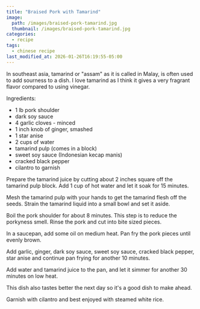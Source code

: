 ```yaml
---
title: "Braised Pork with Tamarind"
image: 
  path: /images/braised-pork-tamarind.jpg
  thumbnail: /images/braised-pork-tamarind.jpg
categories:
  - recipe
tags:
  - chinese recipe
last_modified_at: 2026-01-26T16:19:55-05:00
---
```


In southeast asia, tamarind or "assam" as it is called in Malay, is often used to add sourness to a dish. I love tamarind as I think it gives a very fragrant flavor compared to using vinegar.

Ingredients:
* 1 lb pork shoulder
* dark soy sauce
* 4 garlic cloves - minced
* 1 inch knob of ginger, smashed
* 1 star anise
* 2 cups of water
* tamarind pulp (comes in a block)
* sweet soy sauce (Indonesian kecap manis)
* cracked black pepper
* cilantro to garnish

Prepare the tamarind juice by cutting about 2 inches square off the tamarind pulp block. Add 1 cup of hot water and let it soak for 15 minutes. 

Mesh the tamarind pulp with your hands to get the tamarind flesh off the seeds. Strain the tamarind liquid into a small bowl and set it aside.

Boil the pork shoulder for about 8 minutes. This step is to reduce the porkyness smell. Rinse the pork and cut into bite sized pieces.

In a saucepan, add some oil on medium heat. Pan fry the pork pieces until evenly brown. 

Add garlic, ginger, dark soy sauce, sweet soy sauce, cracked black pepper, star anise and continue pan frying for another 10 minutes.

Add water and tamarind juice to the pan, and let it simmer for another 30 minutes on low heat.

This dish also tastes better the next day so it's a good dish to make ahead.

Garnish with cilantro and best enjoyed with steamed white rice.
